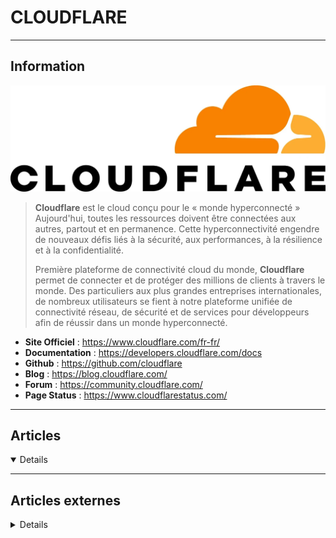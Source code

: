 # CLOUDFLARE
----

## <i class="fa-solid fa-hashtag"></i> Information

![Logo](../../_media/clouds/cloudflare/cloudflare_logo.webp ':size=250 :no-zoom')


> <i class="fa-solid fa-quote-left"></i> **Cloudflare** est le cloud conçu pour le « monde hyperconnecté »
> Aujourd'hui, toutes les ressources doivent être connectées aux autres, partout et en permanence. Cette hyperconnectivité engendre de nouveaux défis liés à la sécurité, aux performances, à la résilience et à la confidentialité.
>
> Première plateforme de connectivité cloud du monde, **Cloudflare** permet de connecter et de protéger des millions de clients à travers le monde. Des particuliers aux plus grandes entreprises internationales, de nombreux utilisateurs se fient à notre plateforme unifiée de connectivité réseau, de sécurité et de services pour développeurs afin de réussir dans un monde hyperconnecté. <i class="fa-solid fa-quote-left fa-rotate-180"></i>


- <i class="fa-solid fa-globe"></i> **Site Officiel** : https://www.cloudflare.com/fr-fr/
- <i class="fa-solid fa-book"></i> **Documentation** : https://developers.cloudflare.com/docs
- <i class="fa-brands fa-github"></i> **Github** : https://github.com/cloudflare
- <i class="fab fa-blogger-b"></i> **Blog** : https://blog.cloudflare.com/
- <i class="fas fa-comments"></i> **Forum** : https://community.cloudflare.com/
- <i class="fas fa-tools"></i> **Page Status** : https://www.cloudflarestatus.com/

---

## <i class="fa-regular fa-newspaper"></i> Articles

<details open>

</details>

---

## <i class="fa-solid fa-glasses"></i> Articles externes

<details>

- [Qu'est-ce que la sécurité des e-mails ?](https://www.cloudflare.com/fr-fr/learning/email-security/what-is-email-security/)
- [Qu'est-ce que le SSL ? | Définition du SSL](https://www.cloudflare.com/fr-fr/learning/ssl/what-is-ssl/)
- [Building a Full-Stack Serverless Application with Cloudflare Workers](https://css-tricks.com/building-a-full-stack-serverless-application-with-cloudflare-workers/)
- [CloudFlare : Changer vos DNS pour protéger vos enfants](https://www.tech2tech.fr/cloudflare-changer-vos-dns-pour-proteger-vos-enfants/)
- [Comment héberger un site web en utilisant Cloudflare et Nginx sur Ubuntu 18.04](https://www.digitalocean.com/community/tutorials/how-to-host-a-website-using-cloudflare-and-nginx-on-ubuntu-18-04-fr)
- [Comment héberger un site web en utilisant Cloudflare et Nginx sur Ubuntu 20.04](https://www.digitalocean.com/community/tutorials/how-to-host-a-website-using-cloudflare-and-nginx-on-ubuntu-20-04-fr)
- [How To Host a Website Using Cloudflare and Nginx on Ubuntu 18.04](https://www.digitalocean.com/community/tutorials/how-to-host-a-website-using-cloudflare-and-nginx-on-ubuntu-18-04)
- [How To Host a Website Using Cloudflare and Nginx on Ubuntu 20.04](https://www.digitalocean.com/community/tutorials/how-to-host-a-website-using-cloudflare-and-nginx-on-ubuntu-20-04)

</details>